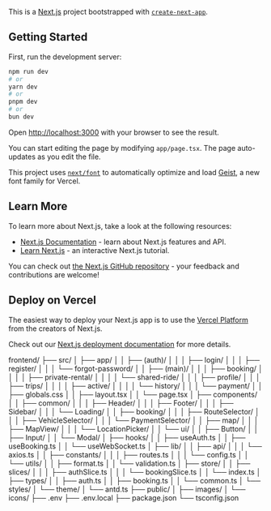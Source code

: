 This is a [Next.js](https://nextjs.org) project bootstrapped with [`create-next-app`](https://nextjs.org/docs/app/api-reference/cli/create-next-app).

## Getting Started

First, run the development server:

```bash
npm run dev
# or
yarn dev
# or
pnpm dev
# or
bun dev
```

Open [http://localhost:3000](http://localhost:3000) with your browser to see the result.

You can start editing the page by modifying `app/page.tsx`. The page auto-updates as you edit the file.

This project uses [`next/font`](https://nextjs.org/docs/app/building-your-application/optimizing/fonts) to automatically optimize and load [Geist](https://vercel.com/font), a new font family for Vercel.

## Learn More

To learn more about Next.js, take a look at the following resources:

- [Next.js Documentation](https://nextjs.org/docs) - learn about Next.js features and API.
- [Learn Next.js](https://nextjs.org/learn) - an interactive Next.js tutorial.

You can check out [the Next.js GitHub repository](https://github.com/vercel/next.js) - your feedback and contributions are welcome!

## Deploy on Vercel

The easiest way to deploy your Next.js app is to use the [Vercel Platform](https://vercel.com/new?utm_medium=default-template&filter=next.js&utm_source=create-next-app&utm_campaign=create-next-app-readme) from the creators of Next.js.

Check out our [Next.js deployment documentation](https://nextjs.org/docs/app/building-your-application/deploying) for more details.


frontend/
├── src/
│   ├── app/
│   │   ├── (auth)/
│   │   │   ├── login/
│   │   │   ├── register/
│   │   │   └── forgot-password/
│   │   ├── (main)/
│   │   │   ├── booking/
│   │   │   │   ├── private-rental/
│   │   │   │   └── shared-ride/
│   │   │   ├── profile/
│   │   │   ├── trips/
│   │   │   │   ├── active/
│   │   │   │   └── history/
│   │   │   └── payment/
│   │   ├── globals.css
│   │   ├── layout.tsx
│   │   └── page.tsx
│   ├── components/
│   │   ├── common/
│   │   │   ├── Header/
│   │   │   ├── Footer/
│   │   │   ├── Sidebar/
│   │   │   └── Loading/
│   │   ├── booking/
│   │   │   ├── RouteSelector/
│   │   │   ├── VehicleSelector/
│   │   │   └── PaymentSelector/
│   │   ├── map/
│   │   │   ├── MapView/
│   │   │   └── LocationPicker/
│   │   └── ui/
│   │       ├── Button/
│   │       ├── Input/
│   │       └── Modal/
│   ├── hooks/
│   │   ├── useAuth.ts
│   │   ├── useBooking.ts
│   │   └── useWebSocket.ts
│   ├── lib/
│   │   ├── api/
│   │   │   └── axios.ts
│   │   ├── constants/
│   │   │   ├── routes.ts
│   │   │   └── config.ts
│   │   └── utils/
│   │       ├── format.ts
│   │       └── validation.ts
│   ├── store/
│   │   ├── slices/
│   │   │   ├── authSlice.ts
│   │   │   └── bookingSlice.ts
│   │   └── index.ts
│   ├── types/
│   │   ├── auth.ts
│   │   ├── booking.ts
│   │   └── common.ts
│   └── styles/
│       └── theme/
│           └── antd.ts
├── public/
│   ├── images/
│   └── icons/
├── .env
├── .env.local
├── package.json
└── tsconfig.json
